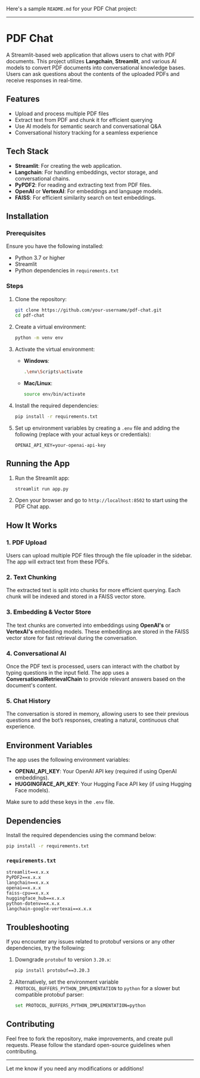 Here's a sample `README.md` for your PDF Chat project:

---

# PDF Chat

A Streamlit-based web application that allows users to chat with PDF documents. This project utilizes **Langchain**, **Streamlit**, and various AI models to convert PDF documents into conversational knowledge bases. Users can ask questions about the contents of the uploaded PDFs and receive responses in real-time.

## Features

- Upload and process multiple PDF files
- Extract text from PDF and chunk it for efficient querying
- Use AI models for semantic search and conversational Q&A
- Conversational history tracking for a seamless experience

## Tech Stack

- **Streamlit**: For creating the web application.
- **Langchain**: For handling embeddings, vector storage, and conversational chains.
- **PyPDF2**: For reading and extracting text from PDF files.
- **OpenAI** or **VertexAI**: For embeddings and language models.
- **FAISS**: For efficient similarity search on text embeddings.

## Installation

### Prerequisites

Ensure you have the following installed:

- Python 3.7 or higher
- Streamlit
- Python dependencies in `requirements.txt`

### Steps

1. Clone the repository:
   ```bash
   git clone https://github.com/your-username/pdf-chat.git
   cd pdf-chat
   ```

2. Create a virtual environment:
   ```bash
   python -m venv env
   ```

3. Activate the virtual environment:
   - **Windows**:
     ```bash
     .\env\Scripts\activate
     ```
   - **Mac/Linux**:
     ```bash
     source env/bin/activate
     ```

4. Install the required dependencies:
   ```bash
   pip install -r requirements.txt
   ```

5. Set up environment variables by creating a `.env` file and adding the following (replace with your actual keys or credentials):
   ```text
   OPENAI_API_KEY=your-openai-api-key
   ```

## Running the App

1. Run the Streamlit app:
   ```bash
   streamlit run app.py
   ```

2. Open your browser and go to `http://localhost:8502` to start using the PDF Chat app.

## How It Works

### 1. **PDF Upload**
   Users can upload multiple PDF files through the file uploader in the sidebar. The app will extract text from these PDFs.

### 2. **Text Chunking**
   The extracted text is split into chunks for more efficient querying. Each chunk will be indexed and stored in a FAISS vector store.

### 3. **Embedding & Vector Store**
   The text chunks are converted into embeddings using **OpenAI's** or **VertexAI's** embedding models. These embeddings are stored in the FAISS vector store for fast retrieval during the conversation.

### 4. **Conversational AI**
   Once the PDF text is processed, users can interact with the chatbot by typing questions in the input field. The app uses a **ConversationalRetrievalChain** to provide relevant answers based on the document's content.

### 5. **Chat History**
   The conversation is stored in memory, allowing users to see their previous questions and the bot’s responses, creating a natural, continuous chat experience.

## Environment Variables

The app uses the following environment variables:

- **OPENAI_API_KEY**: Your OpenAI API key (required if using OpenAI embeddings).
- **HUGGINGFACE_API_KEY**: Your Hugging Face API key (if using Hugging Face models).

Make sure to add these keys in the `.env` file.

## Dependencies

Install the required dependencies using the command below:

```bash
pip install -r requirements.txt
```

### `requirements.txt`

```text
streamlit==x.x.x
PyPDF2==x.x.x
langchain==x.x.x
openai==x.x.x
faiss-cpu==x.x.x
huggingface_hub==x.x.x
python-dotenv==x.x.x
langchain-google-vertexai==x.x.x
```

## Troubleshooting

If you encounter any issues related to protobuf versions or any other dependencies, try the following:

1. Downgrade `protobuf` to version `3.20.x`:
   ```bash
   pip install protobuf==3.20.3
   ```

2. Alternatively, set the environment variable `PROTOCOL_BUFFERS_PYTHON_IMPLEMENTATION` to `python` for a slower but compatible protobuf parser:
   ```bash
   set PROTOCOL_BUFFERS_PYTHON_IMPLEMENTATION=python
   ```

## Contributing

Feel free to fork the repository, make improvements, and create pull requests. Please follow the standard open-source guidelines when contributing.

---

Let me know if you need any modifications or additions!
